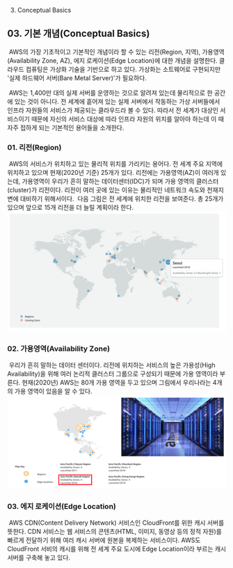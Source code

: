 03. Conceptual Basics

## 03\. 기본 개념(Conceptual Basics)
​ AWS의 가장 기초적이고 기본적인 개념이라 할 수 있는 리전(Region, 지역), 가용영역(Availability Zone, AZ), 에지 로케이션(Edge Location)에 대한 개념을 설명한다. 클라우드 컴퓨팅은 가상화 기술을 기반으로 하고 있다. 가상화는 소트웨어로 구현되지만 '실제 하드웨어 서버(Bare Metal Server)'가 필요하다.

​ AWS는 1,400만 대의 실제 서버를 운영하는 것으로 알려져 있는데 물리적으로 한 공간에 있는 것이 아니다. 전 세계에 흩어져 있는 실제 서버에서 작동하는 가상 서버들에서 인프라 자원들의 서비스가 제공되는 클라우드라 볼 수 있다. 따라서 전 세계가 대상인 서비스이기 때문에 자신의 서비스 대상에 따라 인프라 자원의 위치를 알아야 하는데 이 때 자주 접하게 되는 기본적인 용어들을 소개한다.

### 01. 리전(Region)
​ AWS의 서비스가 위치하고 있는 물리적 위치를 가리키는 용어다. 전 세계 주요 지역에 위치하고 있으며 현재(2020년 기준) 25개가 있다. 리전에는 가용영역(AZ)이 여러개 있는데, 가용영역이 우리가 흔히 말하는 데이터센터(IDC)가 되며 가용 영역의 클러스터(cluster)가 리전이다. 리전이 여러 곳에 있는 이유는 물리적인 네트워크 속도와 천재지변에 대비하기 위해서이다.
​ 다음 그림은 전 세계에 위치한 리전을 보여준다. 총 25개가 있으며 앞으로 15개 리전을 더 늘릴 계획이라 한다.
![85b7788d10ed02bd913d1ea15946c88f.png](../../_resources/f52a824ced06446dba277a43faae214d.png)

### 02. 가용영역(Availability Zone)
​ 우리가 흔히 말하는 데이터 센터이다. 리전에 위치하는 서비스의 높은 가용성(High Availability)을 위해 여러 논리적 클러스터 그룹으로 구성되기 때문에 가용 영역이라 부른다. 현재(2020년) AWS는 80개 가용 영역을 두고 있으며 그림에서 우리나라는 4개의 가용 영역이 있음을 알 수 있다. 
![fcb2a5e0500551e4085ddee36ec70e2d.png](../../_resources/f5760d73483544ccb04d5f8691a51c72.png)

### 03. 에지 로케이션(Edge Location)
​ AWS CDN(Content Delivery Network) 서비스인 CloudFront를 위한 캐시 서버를 뜻한다. CDN 서비스는 웹 서비스의 콘텐츠(HTML, 이미지, 동영상 등의 정적 자원)를 빠르게 전달하기 위해 여러 캐시 서버에 원본을 복제하는 서비스이다. AWS도 CloudFront 서비의 캐시를 위해 전 세계 주요 도시에 Edge Location이라 부르는 캐시 서버를 구축해 놓고 있다.  



